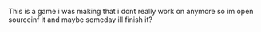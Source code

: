 This is a game i was making that i dont really work on anymore so im open sourceinf it and maybe someday ill finish it?